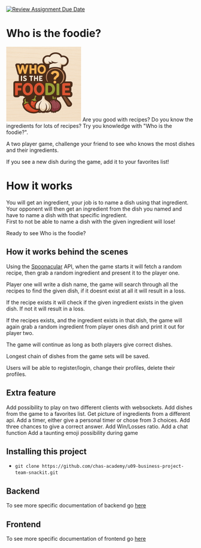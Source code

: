 [![Review Assignment Due Date](https://classroom.github.com/assets/deadline-readme-button-22041afd0340ce965d47ae6ef1cefeee28c7c493a6346c4f15d667ab976d596c.svg)](https://classroom.github.com/a/N68_urbh)  
  
# Who is the foodie?
<img src="/foodie.logo.png" width="200px">  
Are you good with recipes? Do you know the ingredients for lots of recipes? Try you knowledge with "Who is the foodie?".

A two player game, challenge your friend to see who knows the most dishes and their ingredients. 

If you see a new dish during the game, add it to your favorites list!

# How it works
You will get an ingredient, your job is to name a dish using that ingredient.  
Your opponent will then get an ingredient from the dish you named and have to name a dish with that specific ingredient.  
First to not be able to name a dish with the given ingredient will lose! 

Ready to see Who is the foodie?

## How it works behind the scenes
Using the [Spoonacular](https://spoonacular.com/food-api) API, when the game starts it will fetch a random recipe, then grab a random ingredient and present it to the player one.  
  
Player one will write a dish name, the game will search through all the recipes to find the given dish, if it doesnt exist at all it will result in a loss.  
  
If the recipe exists it will check if the given ingredient exists in the given dish. If not it will result in a loss.  
  
If the recipes exists, and the ingredient exists in that dish, the game will again grab a random ingredient from player ones dish and print it out for player two.  

The game will continue as long as both players give correct dishes.  

Longest chain of dishes from the game sets will be saved.  

Users will be able to register/login, change their profiles, delete their profiles. 

## Extra feature
Add possibility to play on two different clients with websockets.
Add dishes from the game to a favorites list.
Get picture of ingredients from a different api.
Add a timer, either give a personal timer or chose from 3 choices.
Add three chances to give a correct answer.
Add Win/Losses ratio.
Add a chat function
Add a taunting emoji possibility during game

## Installing this project
+ ```git clone https://github.com/chas-academy/u09-business-project-team-snackit.git```

## Backend
To see more specific documentation of backend go [here](backend\README.md)

## Frontend
To see more specific documentation of frontend go [here](frontend\README.md)